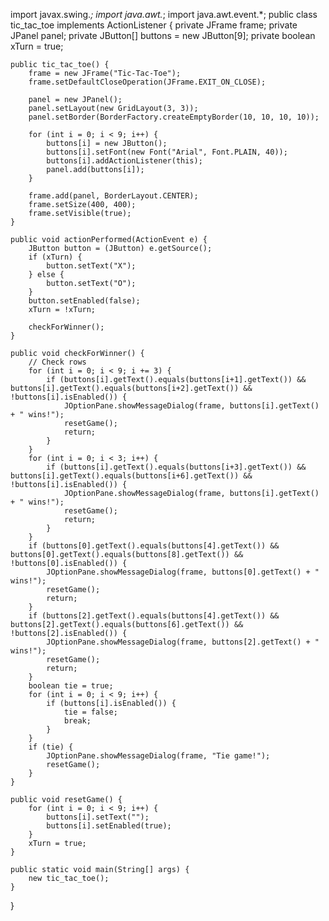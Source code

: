 import javax.swing.*;
import java.awt.*;
import java.awt.event.*;
public class tic_tac_toe implements ActionListener {
    private JFrame frame;
    private JPanel panel;
    private JButton[] buttons = new JButton[9];
    private boolean xTurn = true;

    public tic_tac_toe() {
        frame = new JFrame("Tic-Tac-Toe");
        frame.setDefaultCloseOperation(JFrame.EXIT_ON_CLOSE);

        panel = new JPanel();
        panel.setLayout(new GridLayout(3, 3));
        panel.setBorder(BorderFactory.createEmptyBorder(10, 10, 10, 10));

        for (int i = 0; i < 9; i++) {
            buttons[i] = new JButton();
            buttons[i].setFont(new Font("Arial", Font.PLAIN, 40));
            buttons[i].addActionListener(this);
            panel.add(buttons[i]);
        }

        frame.add(panel, BorderLayout.CENTER);
        frame.setSize(400, 400);
        frame.setVisible(true);
    }

    public void actionPerformed(ActionEvent e) {
        JButton button = (JButton) e.getSource();
        if (xTurn) {
            button.setText("X");
        } else {
            button.setText("O");
        }
        button.setEnabled(false);
        xTurn = !xTurn;

        checkForWinner();
    }

    public void checkForWinner() {
        // Check rows
        for (int i = 0; i < 9; i += 3) {
            if (buttons[i].getText().equals(buttons[i+1].getText()) && buttons[i].getText().equals(buttons[i+2].getText()) && !buttons[i].isEnabled()) {
                JOptionPane.showMessageDialog(frame, buttons[i].getText() + " wins!");
                resetGame();
                return;
            }
        }
        for (int i = 0; i < 3; i++) {
            if (buttons[i].getText().equals(buttons[i+3].getText()) && buttons[i].getText().equals(buttons[i+6].getText()) && !buttons[i].isEnabled()) {
                JOptionPane.showMessageDialog(frame, buttons[i].getText() + " wins!");
                resetGame();
                return;
            }
        }
        if (buttons[0].getText().equals(buttons[4].getText()) && buttons[0].getText().equals(buttons[8].getText()) && !buttons[0].isEnabled()) {
            JOptionPane.showMessageDialog(frame, buttons[0].getText() + " wins!");
            resetGame();
            return;
        }
        if (buttons[2].getText().equals(buttons[4].getText()) && buttons[2].getText().equals(buttons[6].getText()) && !buttons[2].isEnabled()) {
            JOptionPane.showMessageDialog(frame, buttons[2].getText() + " wins!");
            resetGame();
            return;
        }
        boolean tie = true;
        for (int i = 0; i < 9; i++) {
            if (buttons[i].isEnabled()) {
                tie = false;
                break;
            }
        }
        if (tie) {
            JOptionPane.showMessageDialog(frame, "Tie game!");
            resetGame();
        }
    }

    public void resetGame() {
        for (int i = 0; i < 9; i++) {
            buttons[i].setText("");
            buttons[i].setEnabled(true);
        }
        xTurn = true;
    }

    public static void main(String[] args) {
        new tic_tac_toe();
    }
}
